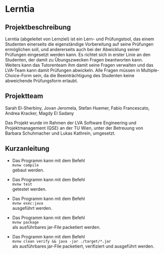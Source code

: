 # Lerntia

## Projektbeschreibung
Lerntia (abgeleitet von Lernziel) ist ein Lern- und Prüfungstool, das einem Studenten einerseits die eigenständige
Vorbereitung auf seine Prüfungen ermöglichen soll, und andererseits auch bei der Abwicklung seiner Prüfungen eingesetzt
werden kann. Es richtet sich in erster Linie an den Studenten, der damit zu Übungszwecken Fragen beantworten kann.
Weiters kann das Tutorenteam ihm damit seine Fragen verwalten und das LVA-Team kann damit Prüfungen abwickeln.
Alle Fragen müssen in Multiple-Choice-Form sein, da die Beeinträchtigung des Studenten keine abweichende
Prüfungsform erlaubt.

## Projektteam

Sarah El-Sherbiny, Jovan Jeromela, Stefan Huemer, Fabio Francescato, Andrea Kracker, Magdy El Sadany

Das Projekt wurde im Rahmen der LVA Software Engineering und Projektmanagement (QSE) an der TU Wien, unter der Betreuung
von Barbara Schuhmacher und Lukas Kathrein, umgesetzt. 

## Kurzanleitung

*   Das Programm kann mit dem Befehl\
    ```mvnw compile```\
    gebaut werden.

*   Das Programm kann mit dem Befehl\
    ```mvnw test```\
    getestet werden.

*   Das Programm kann mit dem Befehl\
    ```mvnw exec:java```\
    ausgeführt werden.

*   Das Programm kann mit dem Befehl\
    ```mvnw package```\
    als ausführbares jar-File packetiert werden.

*   Das Programm kann mit dem Befehl\
    ```mvnw clean verify && java -jar ./target/*.jar```\
    als ausführbares jar-File packetiert, verifiziert und ausgeführt werden.
